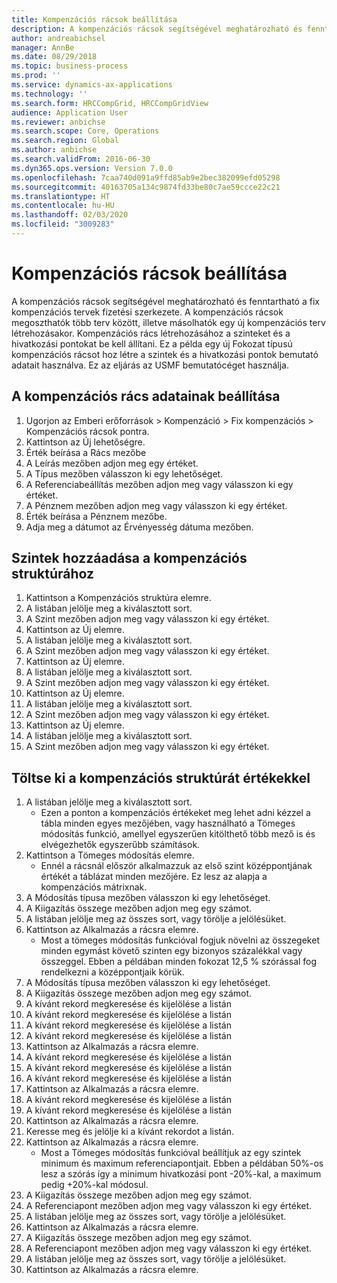 ```yaml
---
title: Kompenzációs rácsok beállítása
description: A kompenzációs rácsok segítségével meghatározható és fenntartható a fix kompenzációs tervek fizetési szerkezete.
author: andreabichsel
manager: AnnBe
ms.date: 08/29/2018
ms.topic: business-process
ms.prod: ''
ms.service: dynamics-ax-applications
ms.technology: ''
ms.search.form: HRCCompGrid, HRCCompGridView
audience: Application User
ms.reviewer: anbichse
ms.search.scope: Core, Operations
ms.search.region: Global
ms.author: anbichse
ms.search.validFrom: 2016-06-30
ms.dyn365.ops.version: Version 7.0.0
ms.openlocfilehash: 7caa740d091a9ffd85ab9e2bec382099efd05298
ms.sourcegitcommit: 40163705a134c9874fd33be80c7ae59ccce22c21
ms.translationtype: HT
ms.contentlocale: hu-HU
ms.lasthandoff: 02/03/2020
ms.locfileid: "3009283"
---
```

# <a name="set-up-compensation-grids"></a>Kompenzációs rácsok beállítása

A kompenzációs rácsok segítségével meghatározható és fenntartható a fix kompenzációs tervek fizetési szerkezete. A kompenzációs rácsok megoszthatók több terv között, illetve másolhatók egy új kompenzációs terv létrehozásakor.  Kompenzációs rács létrehozásához a szinteket és a hivatkozási pontokat be kell állítani. Ez a példa egy új Fokozat típusú kompenzációs rácsot hoz létre a szintek és a hivatkozási pontok bemutató adatait használva. Ez az eljárás az USMF bemutatócéget használja.


## <a name="set-up-information-about-the-compensation-grid"></a>A kompenzációs rács adatainak beállítása
1. Ugorjon az Emberi erőforrások > Kompenzáció > Fix kompenzációs > Kompenzációs rácsok pontra.
2. Kattintson az Új lehetőségre.
3. Érték beírása a Rács mezőbe
4. A Leírás mezőben adjon meg egy értéket.
5. A Típus mezőben válasszon ki egy lehetőséget.
6. A Referenciabeállítás mezőben adjon meg vagy válasszon ki egy értéket.
7. A Pénznem mezőben adjon meg vagy válasszon ki egy értéket.
8. Érték beírása a Pénznem mezőbe.
9. Adja meg a dátumot az Érvényesség dátuma mezőben.

## <a name="add-levels-to-the-compensation-structure"></a>Szintek hozzáadása a kompenzációs struktúrához
1. Kattintson a Kompenzációs struktúra elemre.
2. A listában jelölje meg a kiválasztott sort.
3. A Szint mezőben adjon meg vagy válasszon ki egy értéket.
4. Kattintson az Új elemre.
5. A listában jelölje meg a kiválasztott sort.
6. A Szint mezőben adjon meg vagy válasszon ki egy értéket.
7. Kattintson az Új elemre.
8. A listában jelölje meg a kiválasztott sort.
9. A Szint mezőben adjon meg vagy válasszon ki egy értéket.
10. Kattintson az Új elemre.
11. A listában jelölje meg a kiválasztott sort.
12. A Szint mezőben adjon meg vagy válasszon ki egy értéket.
13. Kattintson az Új elemre.
14. A listában jelölje meg a kiválasztott sort.
15. A Szint mezőben adjon meg vagy válasszon ki egy értéket.

## <a name="fill-in-the-compensation-structure-with-values"></a>Töltse ki a kompenzációs struktúrát értékekkel
1. A listában jelölje meg a kiválasztott sort.
    * Ezen a ponton a kompenzációs értékeket meg lehet adni kézzel a tábla minden egyes mezőjében, vagy használható a Tömeges módosítás funkció, amellyel egyszerűen kitölthető több mező is és elvégezhetők egyszerűbb számítások.  
2. Kattintson a Tömeges módosítás elemre.
    * Ennél a rácsnál először alkalmazzuk az első szint középpontjának értékét a táblázat minden mezőjére. Ez lesz az alapja a kompenzációs mátrixnak.  
3. A Módosítás típusa mezőben válasszon ki egy lehetőséget.
4. A Kiigazítás összege mezőben adjon meg egy számot.
5. A listában jelölje meg az összes sort, vagy törölje a jelölésüket.
6. Kattintson az Alkalmazás a rácsra elemre.
    * Most a tömeges módosítás funkcióval fogjuk növelni az összegeket minden egymást követő szinten egy bizonyos százalékkal vagy összeggel. Ebben a példában minden fokozat 12,5 % szórással fog rendelkezni a középpontjaik körük.  
7. A Módosítás típusa mezőben válasszon ki egy lehetőséget.
8. A Kiigazítás összege mezőben adjon meg egy számot.
9. A kívánt rekord megkeresése és kijelölése a listán
10. A kívánt rekord megkeresése és kijelölése a listán
11. A kívánt rekord megkeresése és kijelölése a listán
12. A kívánt rekord megkeresése és kijelölése a listán
13. Kattintson az Alkalmazás a rácsra elemre.
14. A kívánt rekord megkeresése és kijelölése a listán
15. A kívánt rekord megkeresése és kijelölése a listán
16. A kívánt rekord megkeresése és kijelölése a listán
17. Kattintson az Alkalmazás a rácsra elemre.
18. A kívánt rekord megkeresése és kijelölése a listán
19. A kívánt rekord megkeresése és kijelölése a listán
20. Kattintson az Alkalmazás a rácsra elemre.
21. Keresse meg és jelölje ki a kívánt rekordot a listán.
22. Kattintson az Alkalmazás a rácsra elemre.
    * Most a Tömeges módosítás funkcióval beállítjuk az egy szintek minimum és maximum referenciapontjait. Ebben a példában 50%-os lesz a szórás így a minimum hivatkozási pont -20%-kal, a maximum pedig +20%-kal módosul.  
23. A Kiigazítás összege mezőben adjon meg egy számot.
24. A Referenciapont mezőben adjon meg vagy válasszon ki egy értéket.
25. A listában jelölje meg az összes sort, vagy törölje a jelölésüket.
26. Kattintson az Alkalmazás a rácsra elemre.
27. A Kiigazítás összege mezőben adjon meg egy számot.
28. A Referenciapont mezőben adjon meg vagy válasszon ki egy értéket.
29. A listában jelölje meg az összes sort, vagy törölje a jelölésüket.
30. Kattintson az Alkalmazás a rácsra elemre.

